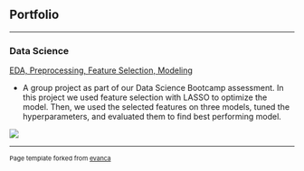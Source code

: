 ## Portfolio

---

### Data Science 

[EDA, Preprocessing, Feature Selection, Modeling](https://www.kaggle.com/code/rheezid/eda-preprocessing-feature-selection-modeling)

- A group project as part of our Data Science Bootcamp assessment. In this project we used feature selection with LASSO to optimize the model. Then, we used the selected features on three models, tuned the hyperparameters, and evaluated them to find best performing model. 
<img src="images/dummy_thumbnail.jpg?raw=true"/>


---
<p style="font-size:11px">Page template forked from <a href="https://github.com/evanca/quick-portfolio">evanca</a></p>
<!-- Remove above link if you don't want to attibute -->
